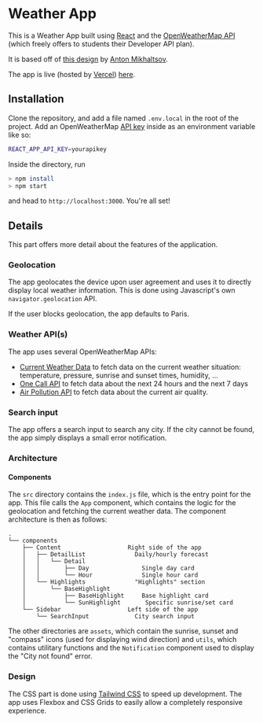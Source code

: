 # Weather App

This is a Weather App built using [React](https://reactjs.org/) and the [OpenWeatherMap API](https://openweathermap.org/) (which freely offers to students their Developer API plan).

It is based off of [this design](https://dribbble.com/shots/10460680-Weather-App) by [Anton Mikhaltsov](https://dribbble.com/mikhaltsov23).

The app is live (hosted by [Vercel](https://vercel.com)) [here](https://weather-sym.vercel.app).

## Installation

Clone the repository, and add a file named `.env.local` in the root of the project. Add an OpenWeatherMap [API key](https://openweathermap.org/price) inside as an environment variable like so:

```sh
REACT_APP_API_KEY=yourapikey
```

Inside the directory, run

```sh
> npm install
> npm start
```

and head to `http://localhost:3000`. You're all set!

## Details

This part offers more detail about the features of the application.

### Geolocation

The app geolocates the device upon user agreement and uses it to directly display local weather information. This is done using Javascript's own `navigator.geolocation` API.

If the user blocks geolocation, the app defaults to Paris.

### Weather API(s)

The app uses several OpenWeatherMap APIs:

- [Current Weather Data](https://openweathermap.org/current) to fetch data on the current weather situation: temperature, pressure, sunrise and sunset times, humidity, …
- [One Call API](https://openweathermap.org/api/one-call-api) to fetch data about the next 24 hours and the next 7 days
- [Air Pollution API](https://openweathermap.org/api/air-pollution) to fetch data about the current air quality.

### Search input

The app offers a search input to search any city. If the city cannot be found, the app simply displays a small error notification.

### Architecture

#### Components

The `src` directory contains the `index.js` file, which is the entry point for the app. This file calls the `App` component, which contains the logic for the geolocation and fetching the current weather data. The component architecture is then as follows:

```
.
└── components
    ├── Content                   Right side of the app
    │   ├── DetailList              Daily/hourly forecast
    │   │   └── Detail
    │   │       ├── Day               Single day card
    │   │       └── Hour              Single hour card
    │   └── Highlights              "Highlights" section
    │       └── BaseHighlight
    │           ├── BaseHighlight     Base highlight card
    │           └── SunHighlight       Specific sunrise/set card
    └── Sidebar                   Left side of the app
        └── SearchInput             City search input
```

The other directories are `assets`, which contain the sunrise, sunset and "compass" icons (used for displaying wind direction) and `utils`, which contains utilitary functions and the `Notification` component used to display the "City not found" error.

### Design

The CSS part is done using [Tailwind CSS](https://tailwindcss.com/) to speed up development. The app uses Flexbox and CSS Grids to easily allow a completely responsive experience.
